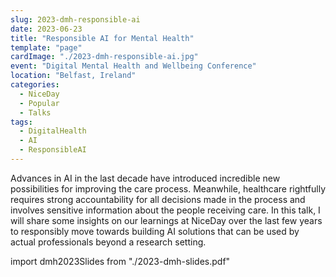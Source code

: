 ```yaml
---
slug: 2023-dmh-responsible-ai
date: 2023-06-23
title: "Responsible AI for Mental Health"
template: "page"
cardImage: "./2023-dmh-responsible-ai.jpg"
event: "Digital Mental Health and Wellbeing Conference"
location: "Belfast, Ireland"
categories:
  - NiceDay
  - Popular
  - Talks
tags:
  - DigitalHealth
  - AI
  - ResponsibleAI
---
```


Advances in AI in the last decade have introduced incredible new possibilities for improving the care process. Meanwhile, healthcare rightfully requires strong accountability for all decisions made in the process and involves sensitive information about the people receiving care. In this talk, I will share some insights on our learnings at NiceDay over the last few years to responsibly move towards building AI solutions that can be used by actual professionals beyond a research setting.

import dmh2023Slides from "./2023-dmh-slides.pdf"

<SlidesViewer path={dmh2023Slides}/>